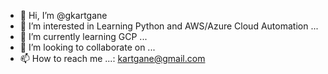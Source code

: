 - 👋 Hi, I’m @gkartgane
- 👀 I’m interested in Learning Python and AWS/Azure Cloud Automation ...
- 🌱 I’m currently learning GCP ...
- 💞️ I’m looking to collaborate on ...
- 📫 How to reach me ...: kartgane@gmail.com
